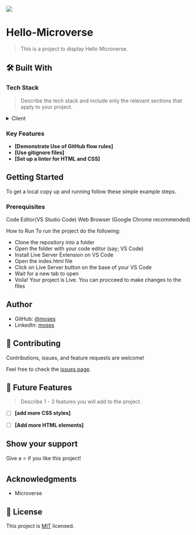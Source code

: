 ![](https://img.shields.io/badge/Microverse-blueviolet)

# Hello-Microverse

> This is a project to display Hello Microverse.

## 🛠 Built With <a name="built-with"></a>

### Tech Stack <a name="tech-stack"></a>

> Describe the tech stack and include only the relevant sections that apply to your project.

<details>
  <summary>Client</summary>
  <ul>
    <li><a href="#">HTML</a></li>
    <li><a href="#">CSS</a></li>
  </ul>
</details>


### Key Features <a name="key-features"></a>


- **[Demonstrate Use of GitHub flow rules]**
- **[Use gitignore files]**
- **[Set up a linter for HTML and CSS]**

## Getting Started

To get a local copy up and running follow these simple example steps.

### Prerequisites

Code Editor(VS Studio Code)
Web Browser (Google Chrome recommended)

How to Run
To run the project do the following:

- Clone the repository into a folder
- Open the folder with your code editor (say; VS Code)
- Install Live Server Extension on VS Code
- Open the index.html file
- Click on Live Server button on the base of your VS Code
- Wait for a new tab to open
- Voila! Your project is Live. You can procceed to make changes to the files

## Author

- GitHub: [@moses](https://github.com/Moses-chibuike)
- LinkedIn: [moses](https://www.linkedin.com/in/ezechukwu-chibuike/)

## 🤝 Contributing

Contributions, issues, and feature requests are welcome!

Feel free to check the [issues page](../../issues/).

<!-- FUTURE FEATURES -->

## 🔭 Future Features <a name="future-features"></a>

> Describe 1 - 3 features you will add to the project.

- [ ] **[add more CSS styles]**
- [ ] **[Add more HTML elements]**


## Show your support

Give a ⭐️ if you like this project!

## Acknowledgments

- Microverse

## 📝 License

This project is [MIT](./LICENSE) licensed.